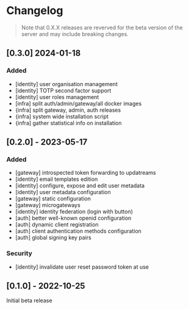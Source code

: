 # Changelog

> Note that 0.X.X releases are reverved for the beta version of the server and may include breaking changes.

## [0.3.0] 2024-01-18

### Added

- [identity] user organisation management
- [identity] TOTP second factor support
- [identity] user roles management
- [infra] split auth/admin/gateway/all docker images
- {infra] split gateway, admin, auth releases
- {infra] system wide installation script
- {infra] gather statistical info on installation

## [0.2.0] - 2023-05-17

### Added

- [gateway] introspected token forwarding to updatreams
- [identity] email templates edition
- [identity] configure, expose and edit user metadata
- [identity] user metadata configuration
- [gateway] static configuration
- [gateway] microgateways
- [identity] identity federation (login with button)
- [auth] better well-known openid configuration
- [auth] dynamic client registration
- [auth] client authentication methods configuration
- [auth] global signing key pairs


### Security

- [identity] invalidate user reset password token at use

## [0.1.0] - 2022-10-25

Initial beta release

